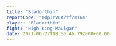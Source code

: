```yaml
---
title: "Bladorthin"
reportCode: "8dpJrVLAZtf2m16X"
player: "Bladorthin"
fight: "High King Maulgar"
date: 2021-06-27T18:56:46.792000+00:00
---
```


